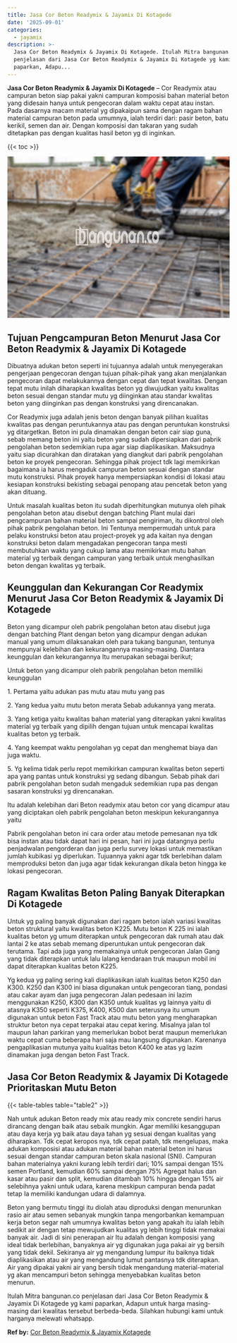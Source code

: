 ```yaml
---
title: Jasa Cor Beton Readymix & Jayamix Di Kotagede
date: '2025-09-01'
categories:
  - jayamix
description: >-
  Jasa Cor Beton Readymix & Jayamix Di Kotagede. Itulah Mitra bangunan.co
  penjelasan dari Jasa Cor Beton Readymix & Jayamix Di Kotagede yg kami
  paparkan, Adapu...
---
```


**Jasa Cor Beton Readymix & Jayamix Di Kotagede** – Cor Readymix atau campuran beton siap pakai yakni campuran komposisi bahan material beton yang didesain hanya untuk pengecoran dalam waktu cepat atau instan. Pada dasarnya macam material yg dipakaipun sama dengan ragam bahan material campuran beton pada umumnya, ialah terdiri dari: pasir beton, batu kerikil, semen dan air. Dengan komposisi dan takaran yang sudah ditetapkan pas dengan kualitas hasil beton yg di inginkan.

{{< toc >}}

![Jasa Cor Beton Readymix & Jayamix Di Kotagede](/images/jasa-cor-readymix-45.png)

## Tujuan Pengcampuran Beton Menurut Jasa Cor Beton Readymix & Jayamix Di Kotagede

Dibuatnya adukan beton seperti ini tujuannya adalah untuk menyegerakan pengerjaan pengecoran dengan tujuan pihak-pihak yang akan menjalankan pengecoran dapat melakukannya dengan cepat dan tepat kwalitas. Dengan tepat mutu inilah diharapkan kwalitas beton yg diwujudkan yaitu kwalitas beton sesuai dengan standar mutu yg diinginkan atau standar kwalitas beton yang diinginkan pas dengan konstruksi yang direncanakan.

Cor Readymix juga adalah jenis beton dengan banyak pilihan kualitas kwalitas pas dengan peruntukannya atau pas dengan peruntukan konstruksi yg ditargetkan. Beton ini pula dinamakan dengan beton cair siap guna, sebab memang beton ini yaitu beton yang sudah dipersiapkan dari pabrik pengolahan beton sedemikian rupa agar siap diaplikasikan. Maksudnya yaitu siap dicurahkan dan diratakan yang diangkut dari pabrik pengolahan beton ke proyek pengecoran. Sehingga pihak project tdk lagi memikirkan bagaimana ia harus mengaduk campuran beton sesuai dengan standar mutu konstruksi. Pihak proyek hanya mempersiapkan kondisi di lokasi atau kesiapan konstruksi bekisting sebagai penopang atau pencetak beton yang akan dituang.

Untuk masalah kualitas beton itu sudah diperhitungkan mutunya oleh pihak pengolahan beton atau disebut dengan batching Plant mulai dari pengcampuran bahan material beton sampai pengiriman, itu dikontrol oleh pihak pabrik pengolahan beton. Ini Tentunya mempermudah untuk para pelaku konstruksi beton atau project-proyek yg ada kaitan nya dengan konstruksi beton dalam mengadakan pengecoran tanpa mesti membutuhkan waktu yang cukup lama atau memikirkan mutu bahan material yg terbaik dengan campuran yang terbaik untuk menghasilkan beton dengan kwalitas yg terbaik.

## Keunggulan dan Kekurangan Cor Readymix Menurut Jasa Cor Beton Readymix & Jayamix Di Kotagede

Beton yang dicampur oleh pabrik pengolahan beton atau disebut juga dengan batching Plant dengan beton yang dicampur dengan adukan manual yang umum dilaksanakan oleh para tukang bangunan, tentunya mempunyai kelebihan dan kekurangannya masing-masing. Diantara keunggulan dan kekurangannya Itu merupakan sebagai berikut;

Untuk beton yang dicampur oleh pabrik pengolahan beton memiliki keunggulan

1\. Pertama yaitu adukan pas mutu atau mutu yang pas

2\. Yang kedua yaitu mutu beton merata Sebab adukannya yang merata.

3\. Yang ketiga yaitu kwalitas bahan material yang diterapkan yakni kwalitas material yg terbaik yang dipilih dengan tujuan untuk mencapai kwalitas kualitas beton yg terbaik.

4\. Yang keempat waktu pengolahan yg cepat dan menghemat biaya dan juga waktu.

5\. Yg kelima tidak perlu repot memikirkan campuran kwalitas beton seperti apa yang pantas untuk konstruksi yg sedang dibangun. Sebab pihak dari pabrik pengolahan beton sudah mengaduk sedemikian rupa pas dengan sasaran konstruksi yg direncanakan.

Itu adalah kelebihan dari Beton readymix atau beton cor yang dicampur atau yang diciptakan oleh pabrik pengolahan beton meskipun kekurangannya yaitu

Pabrik pengolahan beton ini cara order atau metode pemesanan nya tdk bisa instan atau tidak dapat hari ini pesan, hari ini juga datangnya perlu penjadwalan pengorderan dan juga perlu survey lokasi untuk memastikan jumlah kubikasi yg diperlukan. Tujuannya yakni agar tdk berlebihan dalam memproduksi beton dan juga agar tidak kekurangan dikala beton hingga ke lokasi pengecoran.

## Ragam Kwalitas Beton Paling Banyak Diterapkan Di Kotagede

Untuk yg paling banyak digunakan dari ragam beton ialah variasi kwalitas beton struktural yaitu kwalitas beton K225. Mutu beton K 225 ini ialah kualitas beton yg umum diterapkan untuk pengecoran dak rumah atau dak lantai 2 ke atas sebab memang diperuntukan untuk pengecoran dak terutama. Tapi ada juga yang memakainya untuk pengecoran Jalan Gang yang tidak diterapkan untuk lalu lalang kendaraan truk maupun mobil ini dapat diterapkan kualitas beton K225.

Yg kedua yg paling sering kali diaplikasikan ialah kualitas beton K250 dan K300. K250 dan K300 ini biasa digunakan untuk pengecoran tiang, pondasi atau cakar ayam dan juga pengecoran Jalan pedesaan ini lazim menggunakan K250, K300 dan K350 untuk kualitas yg lainnya yaitu di atasnya K350 seperti K375, K400, K500 dan seterusnya itu umum digunakan untuk beton Fast Track atau mutu beton yang mengharapkan struktur beton nya cepat terpakai atau cepat kering. Misalnya jalan tol maupun lahan parkiran yang memerlukan bobot berat maupun memerlukan waktu cepat cuma beberapa hari saja mau langsung digunakan. Karenanya pengaplikasian mutunya yaitu kualitas beton K400 ke atas yg lazim dinamakan juga dengan beton Fast Track.

## Jasa Cor Beton Readymix & Jayamix Di Kotagede Prioritaskan Mutu Beton

{{< table-tables table="table2" >}}

Nah untuk adukan Beton ready mix atau ready mix concrete sendiri harus dirancang dengan baik atau sebaik mungkin. Agar memiliki kesanggupan atau daya kerja yg baik atau daya tahan yg sesuai dengan kualitas yang diharapkan. Tdk cepat keropos nya, tdk cepat patah, tdk mengelupas, maka adukan komposisi atau adukan material bahan material beton ini harus sesuai dengan standar campuran beton skala nasional (SNI). Campuran bahan materialnya yakni kurang lebih terdiri dari; 10% sampai dengan 15% semen Portland, kemudian 60% sampai dengan 75% Agregat halus dan kasar atau pasir dan split, kemudian ditambah 10% hingga dengan 15% air selebihnya yakni untuk udara, karena meskipun campuran benda padat tetap Ia memiliki kandungan udara di dalamnya.

Beton yang bermutu tinggi itu diolah atau diproduksi dengan menurunkan rasio air atau semen sebanyak mungkin tanpa mengorbankan kemampuan kerja beton segar nah umumnya kwalitas beton yang apakah itu ialah lebih sedikit air dengan tetap mewujudkan kualitas yg lebih tinggi tidak memakai banyak air. Jadi di sini penerapan air Itu adalah dengan komposisi yang ideal tidak berlebihan, banyaknya air yg digunakan juga pakai air yg bersih yang tidak dekil. Sekiranya air yg mengandung lumpur itu baiknya tidak diaplikasikan atau air yang mengandung lumut pantasnya tdk diterapkan. Air yang dipakai yakni air yang bersih tidak mengandung material-material yg akan mencampuri beton sehingga menyebabkan kualitas beton menurun.

Itulah Mitra bangunan.co penjelasan dari Jasa Cor Beton Readymix & Jayamix Di Kotagede yg kami paparkan, Adapun untuk harga masing-masing dari kwalitas tersebut berbeda-beda. Silahkan hubungi kami untuk harganya melewati whatsapp.

**Ref by:** [Cor Beton Readymix & Jayamix Kotagede](https://id.wikipedia.org/wiki/Cor)
